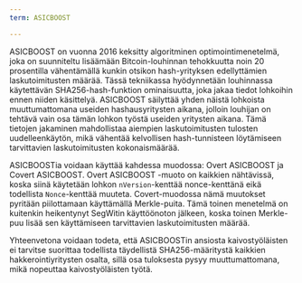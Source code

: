 ```yaml
---
term: ASICBOOST

---
```

ASICBOOST on vuonna 2016 keksitty algoritminen optimointimenetelmä, joka on suunniteltu lisäämään Bitcoin-louhinnan tehokkuutta noin 20 prosentilla vähentämällä kunkin otsikon hash-yrityksen edellyttämien laskutoimitusten määrää. Tässä tekniikassa hyödynnetään louhinnassa käytettävän SHA256-hash-funktion ominaisuutta, joka jakaa tiedot lohkoihin ennen niiden käsittelyä. ASICBOOST säilyttää yhden näistä lohkoista muuttumattomana useiden hashausyritysten aikana, jolloin louhijan on tehtävä vain osa tämän lohkon työstä useiden yritysten aikana. Tämä tietojen jakaminen mahdollistaa aiempien laskutoimitusten tulosten uudelleenkäytön, mikä vähentää kelvollisen hash-tunnisteen löytämiseen tarvittavien laskutoimitusten kokonaismäärää.

ASICBOOSTia voidaan käyttää kahdessa muodossa: Overt ASICBOOST ja Covert ASICBOOST. Overt ASICBOOST -muoto on kaikkien nähtävissä, koska siinä käytetään lohkon `nVersion`-kenttää nonce-kenttänä eikä todellista `Nonce`-kenttää muuteta. Covert-muodossa nämä muutokset pyritään piilottamaan käyttämällä Merkle-puita. Tämä toinen menetelmä on kuitenkin heikentynyt SegWitin käyttöönoton jälkeen, koska toinen Merkle-puu lisää sen käyttämiseen tarvittavien laskutoimitusten määrää.

Yhteenvetona voidaan todeta, että ASICBOOSTin ansiosta kaivostyöläisten ei tarvitse suorittaa todellista täydellistä SHA256-määritystä kaikkien hakkerointiyritysten osalta, sillä osa tuloksesta pysyy muuttumattomana, mikä nopeuttaa kaivostyöläisten työtä.